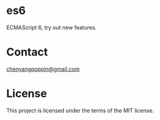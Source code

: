 # es6
ECMAScript 6, try out new features.

# Contact
chenyangpoppin@gmail.com

# License
This project is licensed under the terms of the MIT license.
